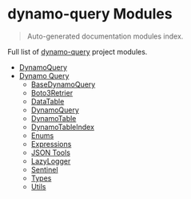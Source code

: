 # dynamo-query Modules

> Auto-generated documentation modules index.

Full list of [dynamo-query](README.md#dynamoquery) project modules.

- [DynamoQuery](README.md#dynamoquery)
- [Dynamo Query](dynamo_query/index.md#dynamo-query)
    - [BaseDynamoQuery](dynamo_query/base_dynamo_query.md#basedynamoquery)
    - [Boto3Retrier](dynamo_query/boto3_retrier.md#boto3retrier)
    - [DataTable](dynamo_query/data_table.md#datatable)
    - [DynamoQuery](dynamo_query/dynamo_query.md#dynamoquery)
    - [DynamoTable](dynamo_query/dynamo_table.md#dynamotable)
    - [DynamoTableIndex](dynamo_query/dynamo_table_index.md#dynamotableindex)
    - [Enums](dynamo_query/enums.md#enums)
    - [Expressions](dynamo_query/expressions.md#expressions)
    - [JSON Tools](dynamo_query/json_tools.md#json-tools)
    - [LazyLogger](dynamo_query/lazy_logger.md#lazylogger)
    - [Sentinel](dynamo_query/sentinel.md#sentinel)
    - [Types](dynamo_query/types.md#types)
    - [Utils](dynamo_query/utils.md#utils)
